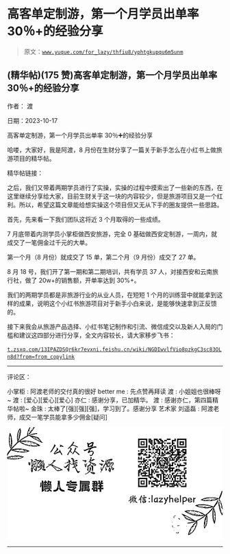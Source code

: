# 高客单定制游，第一个月学员出单率 30％+的经验分享

> 原文：[`www.yuque.com/for_lazy/thfiu8/yphtgkupqu6m5unm`](https://www.yuque.com/for_lazy/thfiu8/yphtgkupqu6m5unm)

## (精华帖)(175 赞)高客单定制游，第一个月学员出单率 30％+的经验分享

作者： 渡

日期：2023-10-17

高客单定制游，第一个月学员出单率 30％➕的经验分享

哈喽，大家好，我是阿渡，8 月份在生财分享了一篇关于新手怎么在小红书上做旅游项目的精华帖。

精华帖链接：

之后，我们又带着两期学员进行了实操，实操的过程中摸索出了一些新的东西，在这里继续分享给大家，目前生财关于这一块的内容较少，但是旅游项目又是一个红利。所以，希望这篇文章能给想实操这个项目但又无从下手的圈友提供一些思路。

首先，先来看一下我们团队这将近 3 个月取得的一些成绩。

7 月底带着内测学员小掌柜做西安旅游，完全 0 基础做西安定制游，一周内，就成交了一笔佣金过千元的大单。

第一个月（8 月份）就成交了 15 单，第二个月（9 月份）成交了 27 单。

8 月 18 号，我们开了第一期和第二期培训，共有学员 37 人，对接西安和云南旅行社，做了 20w+的销售额，开单率达到 30%+。

我们的两期学员都是非旅游行业的从业人员，在短短 1 个月的训练营中就能拿到这样的成果，说明这个小红书旅游项目对于新手小白来说，是能够快速拿到正反馈的。

接下来我会从旅游产品选择、小红书笔记制作和引流、微信成交以及新人入局的门槛和建议这四部分进行分享，全文内容较长，请大家移步飞书：

[`t.zsxq.com/13IPAZDSQ`](https://t.zsxq.com/13IPAZDSQ)[`r6kr7evxni.feishu.cn/wiki/NGDIwvlfVio8pzkgC3sc83OLn8d?from=from_copylink`](https://r6kr7evxni.feishu.cn/wiki/NGDIwvlfVio8pzkgC3sc83OLn8d?from=from_copylink)

* * *

评论区：

小掌柜 : 阿渡老师的交付真的很好
better me : 先点赞再拜读
渡 : 小姐姐也很棒呀~
渡 : [爱心][爱心][爱心]
亦仁 : 感谢分享，已加精华。
渡 : 感谢亦仁，第四篇精华帖啦~
金珠 : 太棒了[强][强][强]，学习到了。感谢分享
艺术家 刘遥磊 : 阿渡老师，成交一笔学员能拿多少佣金[疑问]

![](img/1c37d505930596d12a88ab23e11aa07a.png)

* * *